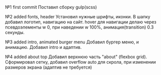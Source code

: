 №1 first commit
Поставил сборку gulp(scss)

№2 added fonts, header
Установил нужные шрифты, иконки.
В шапку добавил логотип, навигацию на сайт.
hover для навигации делаю через псевдоэлементы w 0, при наведении w 100%, анимация(transition) 0.3 секунды.

№3 added intro, animated burger menu
Добавил бургер меню, и анимацию.
Добавил intro и адаптив.

№4 added about top
Добавил верхнюю часть "about" (flexbox grid). Сформировал сетку, добавил overflow auto для скрола, при изменении размеров экрана (адаптив не требуется)